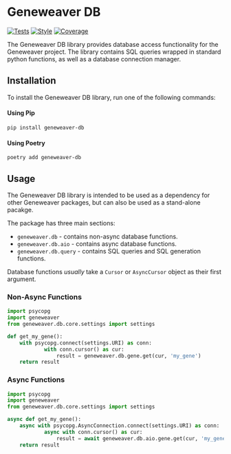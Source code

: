 # Geneweaver DB

[![Tests](https://github.com/TheJacksonLaboratory/geneweaver-db/actions/workflows/tests.yml/badge.svg?event=push)](https://github.com/TheJacksonLaboratory/geneweaver-db/actions/workflows/tests.yml)
[![Style](https://github.com/TheJacksonLaboratory/geneweaver-db/actions/workflows/style.yml/badge.svg?event=push)](https://github.com/TheJacksonLaboratory/geneweaver-db/actions/workflows/style.yml)
[![Coverage](https://github.com/TheJacksonLaboratory/geneweaver-db/actions/workflows/coverage.yml/badge.svg?event=push)](https://github.com/TheJacksonLaboratory/geneweaver-db/actions/workflows/coverage.yml)

The Geneweaver DB library provides database access functionality for the Geneweaver 
project. The library contains SQL queries wrapped in standard python functions, as well
as a database connection manager.


## Installation

To install the Geneweaver DB library, run one of the following commands:

#### Using Pip
```
pip install geneweaver-db
```

#### Using Poetry
```
poetry add geneweaver-db
```

## Usage
The Geneweaver DB library is intended to be used as a dependency for other Geneweaver
packages, but can also be used as a stand-alone pacakge.

The package has three main sections:
- `geneweaver.db` - contains non-async database functions.
- `geneweaver.db.aio` - contains async database functions.
- `geneweaver.db.query` - contains SQL queries and SQL generation functions.

Database functions _usually_ take a `Cursor` or `AsyncCursor` object as their first
argument.

### Non-Async Functions
```python
import psycopg
import geneweaver
from geneweaver.db.core.settings import settings

def get_my_gene():
    with psycopg.connect(settings.URI) as conn:
            with conn.cursor() as cur:
                result = geneweaver.db.gene.get(cur, 'my_gene')
    return result
```

### Async Functions
```python
import psycopg
import geneweaver
from geneweaver.db.core.settings import settings

async def get_my_gene():
    async with psycopg.AsyncConnection.connect(settings.URI) as conn:
            async with conn.cursor() as cur:
                result = await geneweaver.db.aio.gene.get(cur, 'my_gene')
    return result
```